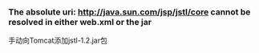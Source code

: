 ### The absolute uri: http://java.sun.com/jsp/jstl/core cannot be resolved in either web.xml or the jar

手动向Tomcat添加jstl-1.2.jar包